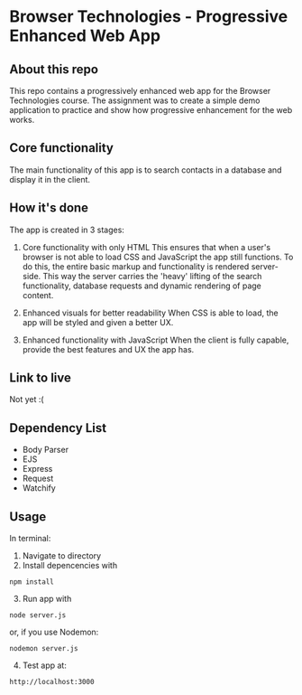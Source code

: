 # Browser Technologies - Progressive Enhanced Web App

## About this repo
This repo contains a progressively enhanced web app for the Browser Technologies course. The assignment was to create a simple demo application to practice and show how progressive enhancement for the web works.

## Core functionality
The main functionality of this app is to search contacts in a database and display it in the client.

## How it's done
The app is created in 3 stages:

1. Core functionality with only HTML
This ensures that when a user's browser is not able to load CSS and JavaScript the app still functions.
To do this, the entire basic markup and functionality is rendered server-side. This way the server carries the 'heavy' lifting of the search functionality, database requests and dynamic rendering of page content.

2. Enhanced visuals for better readability
When CSS is able to load, the app will be styled and given a better UX.

3. Enhanced functionality with JavaScript
When the client is fully capable, provide the best features and UX the app has.


## Link to live
Not yet :(

## Dependency List
* Body Parser
* EJS
* Express
* Request
* Watchify

## Usage

In terminal:

1.  Navigate to directory
2.  Install depencencies with

```
npm install
```
3. Run app with
```
node server.js
```
or, if you use Nodemon:
```
nodemon server.js
```

4. Test app at:
```
http://localhost:3000
```

